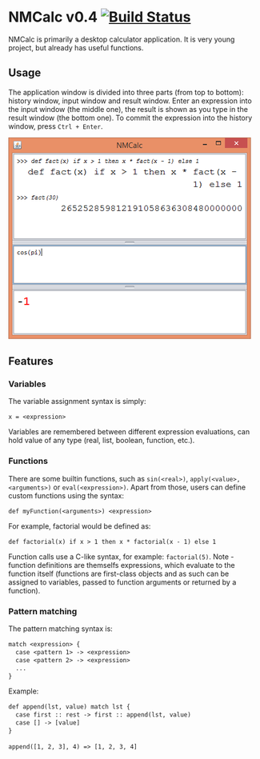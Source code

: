 # NMCalc v0.4 [![Build Status](https://travis-ci.org/nnen/nmcalc.svg?branch=master)](https://travis-ci.org/nnen/nmcalc)
NMCalc is primarily a desktop calculator application.  It is very young project, but already has useful functions.

## Usage
The application window is divided into three parts (from top to bottom):
history window, input window and result window.  Enter an expression into
the input window (the middle one), the result is shown as you type in the
result window (the bottom one).  To commit the expression into the history
window, press `Ctrl + Enter`.

![NMCalc Screenshot](nmcalc.png)

## Features

### Variables

The variable assignment syntax is simply:

    x = <expression>

Variables are remembered between different expression evaluations, can hold value of any type (real, list, boolean, function, etc.).

### Functions

There are some builtin functions, such as `sin(<real>)`, `apply(<value>, <arguments>)` or `eval(<expression>)`. Apart from those, users can define custom functions using the syntax:

    def myFunction(<arguments>) <expression>

For example, factorial would be defined as:

    def factorial(x) if x > 1 then x * factorial(x - 1) else 1

Function calls use a C-like syntax, for example: `factorial(5)`. Note - function definitions are themselfs expressions, which evaluate to the function itself (functions are first-class objects and as such can be assigned to variables, passed to function arguments or returned by a function).

### Pattern matching

The pattern matching syntax is:

    match <expression> {
      case <pattern 1> -> <expression>
      case <pattern 2> -> <expression>
      ...
    }

Example:

    def append(lst, value) match lst {
      case first :: rest -> first :: append(lst, value)
      case [] -> [value]
    }
    
    append([1, 2, 3], 4) => [1, 2, 3, 4]
